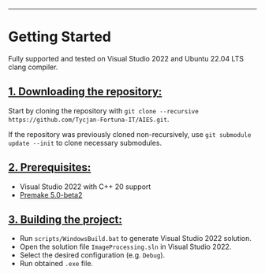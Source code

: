 ***

# Getting Started
Fully supported and tested on Visual Studio 2022 and Ubuntu 22.04 LTS clang compiler.

## <ins>**1. Downloading the repository:**</ins>

Start by cloning the repository with `git clone --recursive https://github.com/Tycjan-Fortuna-IT/AIES.git`.

If the repository was previously cloned non-recursively, use `git submodule update --init` to clone necessary submodules.

## <ins>**2. Prerequisites:**</ins>
- Visual Studio 2022 with C++ 20 support
- [Premake 5.0-beta2](https://github.com/premake/premake-core/releases/download/v5.0.0-beta2/premake-5.0.0-beta2-windows.zip)


## <ins>**3. Building the project:**</ins>
- Run `scripts/WindowsBuild.bat` to generate Visual Studio 2022 solution.
- Open the solution file `ImageProcessing.sln` in Visual Studio 2022.
- Select the desired configuration (e.g. `Debug`).
- Run obtained `.exe` file.
